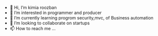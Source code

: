 - 👋 Hi, I’m kimia roozban
- 👀 I’m interested in programmer and producer
- 🌱 I’m currently learning progrom security,mvc, of Business automation  
- 💞️ I’m looking to collaborate on startups
- 📫 How to reach me ...

<!---
kimi770077/kimi770077 is a ✨ special ✨ repository because its `README.md` (this file) appears on your GitHub profile.
You can click the Preview link to take a look at your changes.
--->
